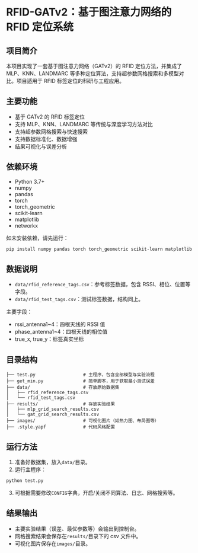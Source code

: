 # RFID-GATv2：基于图注意力网络的 RFID 定位系统

## 项目简介

本项目实现了一套基于图注意力网络（GATv2）的 RFID 定位方法，并集成了 MLP、KNN、LANDMARC 等多种定位算法，支持超参数网格搜索和多模型对比。项目适用于 RFID 标签定位的科研与工程应用。

## 主要功能

- 基于 GATv2 的 RFID 标签定位
- 支持 MLP、KNN、LANDMARC 等传统与深度学习方法对比
- 支持超参数网格搜索与快速搜索
- 支持数据标准化、数据增强
- 结果可视化与误差分析

## 依赖环境

- Python 3.7+
- numpy
- pandas
- torch
- torch_geometric
- scikit-learn
- matplotlib
- networkx

如未安装依赖，请先运行：

```bash
pip install numpy pandas torch torch_geometric scikit-learn matplotlib networkx
```

## 数据说明

- `data/rfid_reference_tags.csv`：参考标签数据，包含 RSSI、相位、位置等字段。
- `data/rfid_test_tags.csv`：测试标签数据，结构同上。

主要字段：

- rssi_antenna1~4：四根天线的 RSSI 值
- phase_antenna1~4：四根天线的相位值
- true_x, true_y：标签真实坐标

## 目录结构

```
├── test.py                  # 主程序，包含全部模型与实验流程
├── get_min.py               # 简单脚本，用于获取最小测试误差
├── data/                    # 存放原始数据集
│   ├── rfid_reference_tags.csv
│   └── rfid_test_tags.csv
├── results/                 # 存放实验结果
│   ├── mlp_grid_search_results.csv
│   └── gat_grid_search_results.csv
├── images/                  # 可视化图片（如热力图、布局图等）
├── .style.yapf              # 代码风格配置
```

## 运行方法

1. 准备好数据集，放入`data/`目录。
2. 运行主程序：

```bash
python test.py
```

3. 可根据需要修改`CONFIG`字典，开启/关闭不同算法、日志、网格搜索等。

## 结果输出

- 主要实验结果（误差、最优参数等）会输出到控制台。
- 网格搜索结果会保存在`results/`目录下的 csv 文件中。
- 可视化图片保存在`images/`目录。
